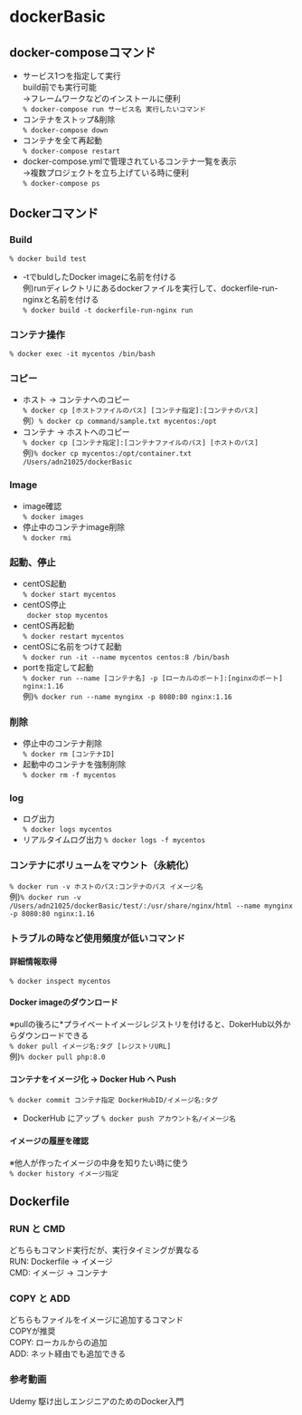 # dockerBasic

## docker-composeコマンド
- サービス1つを指定して実行  
build前でも実行可能  
→フレームワークなどのインストールに便利  
`% docker-compose run サービス名 実行したいコマンド`  
- コンテナをストップ&削除  
`% docker-compose down`  
- コンテナを全て再起動  
`% docker-compose restart`  
- docker-compose.ymlで管理されているコンテナ一覧を表示  
→複数プロジェクトを立ち上げている時に便利  
`% docker-compose ps`  


## Dockerコマンド

### Build  
`% docker build test`  
- -tでbuldしたDocker imageに名前を付ける  
例)runディレクトリにあるdockerファイルを実行して、dockerfile-run-nginxと名前を付ける  
`% docker build -t dockerfile-run-nginx run`  

### コンテナ操作  
`% docker exec -it mycentos /bin/bash`  

### コピー
- ホスト → コンテナへのコピー  
`% docker cp [ホストファイルのパス] [コンテナ指定]:[コンテナのパス]`  
例）`% docker cp command/sample.txt mycentos:/opt`  
- コンテナ → ホストへのコピー  
`% docker cp [コンテナ指定]:[コンテナファイルのパス] [ホストのパス] `  
例)`% docker cp mycentos:/opt/container.txt /Users/adn21025/dockerBasic`  

### Image
- image確認  
`% docker images`  
- 停止中のコンテナimage削除  
`% docker rmi `   

### 起動、停止
- centOS起動  
`% docker start mycentos`  
- centOS停止  
` docker stop mycentos`  
- centOS再起動  
`% docker restart mycentos`  
- centOSに名前をつけて起動  
`% docker run -it --name mycentos centos:8 /bin/bash`  
- portを指定して起動  
`% docker run --name [コンテナ名] -p [ローカルのポート]:[nginxのポート] nginx:1.16`  
例)`% docker run --name mynginx -p 8080:80 nginx:1.16`  

### 削除
- 停止中のコンテナ削除  
`% docker rm [コンテナID]`  
- 起動中のコンテナを強制削除  
`% docker rm -f mycentos`  

### log
- ログ出力  
`% docker logs mycentos`  
- リアルタイムログ出力
`% docker logs -f mycentos`  

### コンテナにボリュームをマウント（永続化）
`% docker run -v ホストのパス:コンテナのパス イメージ名`  
例)`% docker run -v /Users/adn21025/dockerBasic/test/:/usr/share/nginx/html --name mynginx -p 8080:80 nginx:1.16`  


### トラブルの時など使用頻度が低いコマンド
#### 詳細情報取得
`% docker inspect mycentos`  

#### Docker imageのダウンロード
※pullの後ろに*プライベートイメージレジストリを付けると、DokerHub以外からダウンロードできる  
`% doker pull イメージ名:タグ [レジストリURL]`  
例)`% docker pull php:8.0`  

#### コンテナをイメージ化 → Docker Hub へ Push
`% docker commit コンテナ指定 DockerHubID/イメージ名:タグ`  
- DockerHub にアップ
`% docker push アカウント名/イメージ名`

#### イメージの履歴を確認  
※他人が作ったイメージの中身を知りたい時に使う  
`% docker history イメージ指定`  

## Dockerfile
### RUN と CMD  
どちらもコマンド実行だが、実行タイミングが異なる  
RUN: Dockerfile → イメージ  
CMD: イメージ → コンテナ  
### COPY と ADD
どちらもファイルをイメージに追加するコマンド  
COPYが推奨  
COPY: ローカルからの追加  
ADD:  ネット経由でも追加できる  

### 参考動画
Udemy 駆け出しエンジニアのためのDocker入門
